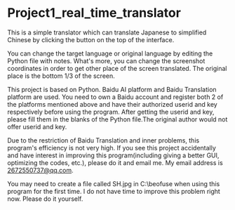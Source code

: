 # Project1_real_time_translator
This is a simple translator which can translate Japanese to simplified Chinese by clicking the button on the top of the interface. 

You can change the target language or original language by editing the Python file with notes. What's more, you can change the screenshot coordinates in order to get other place of the screen translated. The original place is the bottom 1/3 of the screen.

This project is based on Python. Baidu AI platform and Baidu Translation platform are used.  You need to own a Baidu account and register both 2 of the platforms mentioned above and have their authorized userid and key respectively before using the program. After getting the userid and key, please fill them in the blanks of the Python file.The original author would not offer userid and key. 

Due to the restriction of Baidu Translation  and inner problems, this program's efficiency is not very high. If you see this project accidentally and have interest in improving this program(including giving a better GUI, optimizing the codes, etc.), please do it and email me. My email address is 2672550737@qq.com.

You may need to create a file called SH.jpg in C:\beofuse when using this program for the first time. I do not have time to improve this problem right now. Please do it yourself.
